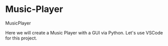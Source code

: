 # Music-Player
MusicPlayer
 
Here we will create a Music Player with a GUI via Python.
Let's use VSCode for this project.
